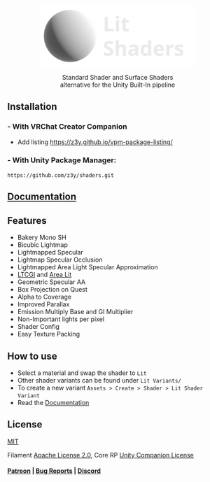 <div align="center">
  <a href="https://z3y.github.io/shaders/">
    <img alt="" height="138" src="./Docs~/public/logo.png">
  </a>
  <p>Standard Shader and Surface Shaders<br>
  alternative for the Unity Built-In pipeline</p>
</div>

## Installation

### - With VRChat Creator Companion
-  Add listing https://z3y.github.io/vpm-package-listing/

### - With Unity Package Manager:

```
https://github.com/z3y/shaders.git
```

## [Documentation](https://z3y.github.io/shaders/)

## Features
- Bakery Mono SH
- Bicubic Lightmap
- Lightmapped Specular
- Lightmap Specular Occlusion
- Lightmapped Area Light Specular Approximation
- [LTCGI](https://github.com/PiMaker/ltcgi) and [Area Lit](https://booth.pm/en/items/3661829)
- Geometric Specular AA
- Box Projection on Quest
- Alpha to Coverage
- Improved Parallax
- Emission Multiply Base and GI Multiplier
- Non-Important lights per pixel
- Shader Config
- Easy Texture Packing

## How to use

- Select a material and swap the shader to `Lit`
- Other shader variants can be found under `Lit Variants/`
- To create a new variant `Assets > Create > Shader > Lit Shader Variant`
- Read the [Documentation](https://z3y.github.io/shaders/)

## License

[MIT](/LICENSE.md)

Filament [Apache License 2.0](/ShaderLibrary/FilamentLicense.md),
Core RP [Unity Companion License](/ShaderLibrary/CoreRP/LICENSE.md)


#### [Patreon](https://www.patreon.com/z3y) | [Bug Reports](https://github.com/z3y/shaders/issues) | [Discord](https://discord.gg/bw46tKgRFT)
